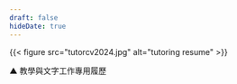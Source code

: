 ```yaml
---
draft: false
hideDate: true
---
```


<div onclick="openFullscreenResume()" style="cursor: pointer;">
    {{< figure src="tutorcv2024.jpg" alt="tutoring resume" >}}
</div>

<script>
function openFullscreenResume() {
    // Select the image within the figure element
    var elem = document.querySelector('div img'); // This assumes this is the only image in the div or the first image inside the div
    if (elem.requestFullscreen) {
        elem.requestFullscreen();
    } else if (elem.webkitRequestFullscreen) { /* Safari */
        elem.webkitRequestFullscreen();
    } else if (elem.msRequestFullscreen) { /* IE11 */
        elem.msRequestFullscreen();
    }
}
</script>

<span class='caption'>▲ 教學與文字工作專用履歷</span>